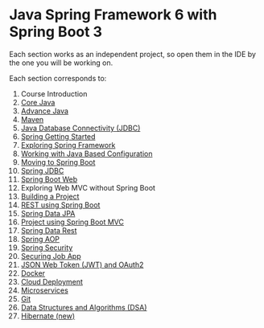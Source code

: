 # Java Spring Framework 6 with Spring Boot 3


Each section works as an independent project, so open them in the IDE by the one you will be working on.

Each section corresponds to:

1. Course Introduction
2. [Core Java](Seccion2)
3. [Advance Java](Seccion3)
4. [Maven](Seccion4)
5. [Java Database Connectivity (JDBC)](Seccion5)
6. [Spring Getting Started](Seccion6)
7. [Exploring Spring Framework](Seccion7)
8. [Working with Java Based Configuration](Seccion8)
9. [Moving to Spring Boot](Seccion9)
10. [Spring JDBC](Seccion10)
11. [Spring Boot Web](Seccion11)
12. Exploring Web MVC without Spring Boot
13. [Building a Project](Seccion13)
14. [REST using Spring Boot](Seccion14)
15. [Spring Data JPA](Seccion15)
16. [Project using Spring Boot MVC](Seccion16)
17. [Spring Data Rest](Seccion17)
18. [Spring AOP](Seccion18)
19. [Spring Security](Seccion19)
20. [Securing Job App](Seccion20)
21. [JSON Web Token (JWT) and OAuth2](Seccion21)
22. [Docker](Seccion22)
23. [Cloud Deployment](Seccion23)
24. [Microservices](Seccion24)
25. [Git](Seccion25)
26. [Data Structures and Algorithms (DSA)](Seccion26)
27. [Hibernate (new)](Seccion27)